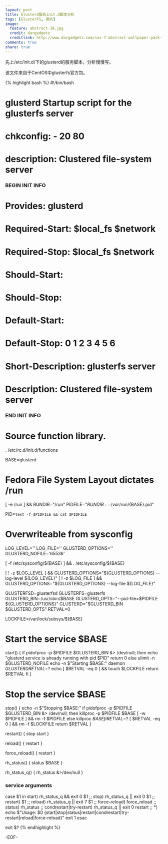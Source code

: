 ```yaml
---
layout: post
title: Glusterd服务init.d脚本分析
tags: [GlusterFS, 填坑]
image:
  feature: abstract-10.jpg
  credit: dargadgetz
  creditlink: http://www.dargadgetz.com/ios-7-abstract-wallpaper-pack-for-iphone-5-and-ipod-touch-retina/
comments: true
share: true  
---
```


先上/etc/init.d/下的glusterd的服务脚本，分析慢慢写。

该文件来自于CentOS中glusterfs官方包。

{% highlight  bash %}
#!/bin/bash
#
# glusterd   Startup script for the glusterfs server
#
# chkconfig:   - 20 80
# description: Clustered file-system server

### BEGIN INIT INFO
# Provides: glusterd
# Required-Start: $local_fs $network
# Required-Stop: $local_fs $network
# Should-Start: 
# Should-Stop: 
# Default-Start: 
# Default-Stop: 0 1 2 3 4 5 6
# Short-Description: glusterfs server
# Description:       Clustered file-system server
### END INIT INFO
#

# Source function library.
. /etc/rc.d/init.d/functions

BASE=glusterd

# Fedora File System Layout dictates /run
[ -e /run ] && RUNDIR="/run"
PIDFILE="${RUNDIR:-/var/run}/${BASE}.pid"

PID=`test -f $PIDFILE && cat $PIDFILE`

# Overwriteable from sysconfig
LOG_LEVEL=''
LOG_FILE=''
GLUSTERD_OPTIONS=''
GLUSTERD_NOFILE='65536'

[ -f /etc/sysconfig/${BASE} ] && . /etc/sysconfig/${BASE}

[ ! -z $LOG_LEVEL ] && GLUSTERD_OPTIONS="${GLUSTERD_OPTIONS} --log-level ${LOG_LEVEL}"
[ ! -z $LOG_FILE ] && GLUSTERD_OPTIONS="${GLUSTERD_OPTIONS} --log-file ${LOG_FILE}"

GLUSTERFSD=glusterfsd
GLUSTERFS=glusterfs
GLUSTERD_BIN=/usr/sbin/$BASE
GLUSTERD_OPTS="--pid-file=$PIDFILE ${GLUSTERD_OPTIONS}"
GLUSTERD="$GLUSTERD_BIN $GLUSTERD_OPTS"
RETVAL=0

LOCKFILE=/var/lock/subsys/${BASE}

# Start the service $BASE
start()
{
       if pidofproc -p $PIDFILE $GLUSTERD_BIN &> /dev/null; then
           echo "glusterd service is already running with pid $PID"
           return 0
       else
           ulimit -n $GLUSTERD_NOFILE
           echo -n $"Starting $BASE:"
           daemon $GLUSTERD
           RETVAL=$?
           echo
           [ $RETVAL -eq 0 ] && touch $LOCKFILE
           return $RETVAL
       fi
}

# Stop the service $BASE
stop()
{
    echo -n $"Stopping $BASE:"
    if pidofproc -p $PIDFILE $GLUSTERD_BIN &> /dev/null; then
        killproc -p $PIDFILE $BASE
        [ -w $PIDFILE ] && rm -f $PIDFILE
    else
        killproc $BASE
    fi
    RETVAL=$?
    [ $RETVAL -eq 0 ] && rm -f $LOCKFILE
    return $RETVAL
}

restart()
{
    stop
    start
}

reload()
{
    restart
}

force_reload()
{
    restart
}

rh_status()
{
    status $BASE
}

rh_status_q()
{
    rh_status &>/dev/null
}


### service arguments ###
case $1 in
    start)
        rh_status_q && exit 0
        $1
        ;;
    stop)
        rh_status_q || exit 0
        $1
        ;;
    restart)
        $1
        ;;
    reload)
        rh_status_q || exit 7
        $1
        ;;
    force-reload)
        force_reload
        ;;
    status)
        rh_status
        ;;
    condrestart|try-restart)
        rh_status_q || exit 0
        restart
        ;;
    *)
        echo $"Usage: $0 {start|stop|status|restart|condrestart|try-restart|reload|force-reload}"
        exit 1
esac

exit $?
{% endhighlight %}

-EOF-

